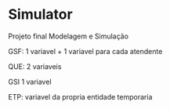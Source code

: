 # Simulator

Projeto final Modelagem e Simulação


GSF:
    1 variavel + 1 variavel para cada atendente

QUE:
    2 variaveis

GSI
    1 variavel

ETP:
    variavel da propria entidade temporaria